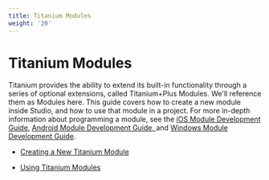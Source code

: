```yaml
---
title: Titanium Modules
weight: '20'
---
```


# Titanium Modules

Titanium provides the ability to extend its built-in functionality through a series of optional extensions, called Titanium+Plus Modules. We'll reference them as Modules here. This guide covers how to create a new module inside Studio, and how to use that module in a project. For more in-depth information about programming a module, see the [iOS Module Development Guide](/guide/Titanium_SDK/Titanium_SDK_How-tos/Extending_Titanium_Mobile/iOS_Module_Development_Guide/), [Android Module Development Guide, ](/guide/Titanium_SDK/Titanium_SDK_How-tos/Extending_Titanium_Mobile/Android_Module_Development_Guide/)and [Windows Module Development Guide](#undefined).

* [Creating a New Titanium Module](/guide/Axway_Appcelerator_Studio/Axway_Appcelerator_Studio_Guide/Titanium_Development/Titanium_Modules/Creating_a_New_Titanium_Module/)

* [Using Titanium Modules](/guide/Axway_Appcelerator_Studio/Axway_Appcelerator_Studio_Guide/Titanium_Development/Titanium_Modules/Using_Titanium_Modules/)
